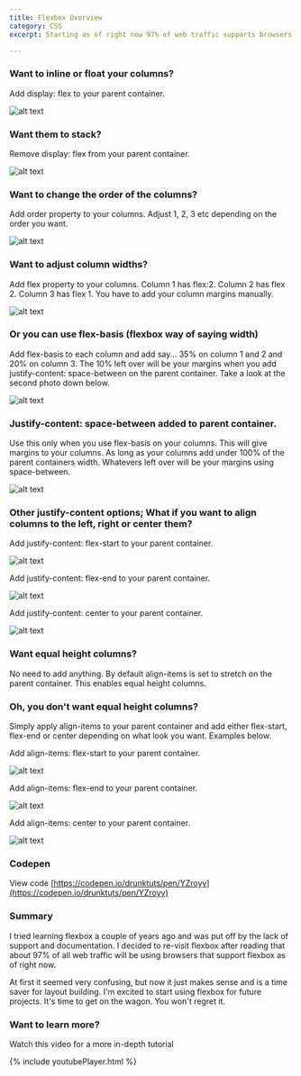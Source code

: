```yaml
---
title: Flexbox Overview
category: CSS
excerpt: Starting as of right now 97% of web traffic supports browsers that use flexbox. If you're not using flexbox then it's time to start learning...

---
```



### Want to inline or float your columns?

Add display: flex to your parent container.

![alt text](/assets/withflex.png "with flex")

### Want them to stack?

Remove display: flex from your parent container.

![alt text](/assets/woutflex.png "without flex")

### Want to change the order of the columns?

Add order property to your columns. Adjust 1, 2, 3 etc depending on the order you want.

![alt text](/assets/order.png "order changed")

### Want to adjust column widths?

Add flex property to your columns. Column 1 has flex:2. Column 2 has flex 2. Column 3 has flex 1.
You have to add your column margins manually.

![alt text](/assets/column-width-flex.png "flex-width")

### Or you can use flex-basis (flexbox way of saying width)

Add flex-basis to each column and add say... 35% on column 1 and 2 and 20% on column 3. The 10% left over will be your margins when you add justify-content: space-between on the parent container. Take a look at the second photo down below.

![alt text](/assets/column-width-flex-basis.png "flex-basis")

### Justify-content: space-between added to parent container.

Use this only when you use flex-basis on your columns. This will give margins to your columns. As long as your columns add under 100% of the parent containers width. Whatevers left over will be your margins using space-between.

![alt text](/assets/space-between.png "flex-basis")

### Other justify-content options; What if you want to align columns to the left, right or center them?

Add justify-content: flex-start to your parent container.

![alt text](/assets/left.png "flex-basis")

Add justify-content: flex-end to your parent container.

![alt text](/assets/right.png "flex-basis")

Add justify-content: center to your parent container.

![alt text](/assets/center.png "flex-basis")

### Want equal height columns?

No need to add anything. By default align-items is set to stretch on the parent container. This enables equal height columns.

### Oh, you don't want equal height columns?

Simply apply align-items to your parent container and add either flex-start, flex-end or center depending on what look you want. Examples below.

Add align-items: flex-start to your parent container.

![alt text](/assets/align-start.png "flex-basis")

Add align-items: flex-end to your parent container.

![alt text](/assets/align-end.png "flex-basis")

Add align-items: center to your parent container.

![alt text](/assets/align-center.png "flex-basis")

### Codepen

View code [https://codepen.io/drunktuts/pen/YZroyy](https://codepen.io/drunktuts/pen/YZroyy)


### Summary

I tried learning flexbox a couple of years ago and was put off by the lack of support and documentation. I decided to re-visit flexbox after reading that about 97% of all web traffic will be using browsers that support flexbox as of right now.

At first it seemed very confusing, but now it just makes sense and is a time saver for layout building.
I'm excited to start using flexbox for future projects. It's time to get on the wagon. You won't regret it.

### Want to learn more?

Watch this video for a more in-depth tutorial

{% include youtubePlayer.html %}
